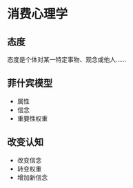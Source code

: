 # 消费心理学

## 态度

态度是个体对某一特定事物、观念或他人......

## 菲什宾模型

- 属性
- 信念
- 重要性权重

## 改变认知

- 改变信念
- 转变权重
- 增加新信念



